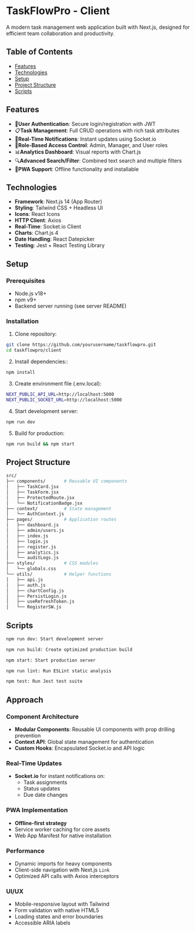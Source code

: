 # TaskFlowPro - Client

A modern task management web application built with Next.js, designed for efficient team collaboration and productivity.

## Table of Contents
- [Features](#features)
- [Technologies](#technologies)
- [Setup](#setup)
- [Project Structure](#project-structure)
- [Scripts](#scripts)

## Features

- 🔐**User Authentication**: Secure login/registration with JWT
- 📋**Task Management**: Full CRUD operations with rich task attributes
- 🔔**Real-Time Notifications**: Instant updates using Socket.io
- 👥**Role-Based Access Control**: Admin, Manager, and User roles
- 📊**Analytics Dashboard**: Visual reports with Chart.js
- 🔍**Advanced Search/Filter**: Combined text search and multiple filters
- 📱**PWA Support**: Offline functionality and installable

## Technologies

- **Framework**: Next.js 14 (App Router)
- **Styling**: Tailwind CSS + Headless UI
- **Icons**: React Icons
- **HTTP Client**: Axios
- **Real-Time**: Socket.io Client
- **Charts**: Chart.js 4
- **Date Handling**: React Datepicker
- **Testing**: Jest + React Testing Library

## Setup

### Prerequisites
- Node.js v18+
- npm v9+
- Backend server running (see server README)

### Installation
1. Clone repository:
```bash
git clone https://github.com/yourusername/taskflowpro.git
cd taskflowpro/client
```
2. Install dependencies::
```bash
npm install
```
3. Create environment file (.env.local):
```bash
NEXT_PUBLIC_API_URL=http://localhost:5000
NEXT_PUBLIC_SOCKET_URL=http://localhost:5000
```

4. Start development server:
```bash
npm run dev
```

5. Build for production:

```bash
npm run build && npm start
```

## Project Structure

```bash
src/
├── components/       # Reusable UI components
│   ├── TaskCard.jsx
│   ├── TaskForm.jsx
│   ├── ProtectedRoute.jsx
│   └── NotificationBadge.jsx
├── context/          # State management
│   └── AuthContext.js
├── pages/            # Application routes
│   ├── dashboard.js
│   ├── admin/users.js
│   ├── index.js
│   ├── login.js
│   ├── register.js
│   ├── analytics.js
│   └── auditLogs.js
├── styles/           # CSS modules
│   └── globals.css
└── utils/            # Helper functions
│   ├── api.js
│   ├── auth.js
│   ├── chartConfig.js
│   ├── PersistLogin.js
│   ├── useRefreshToken.js
│   └── RegisterSW.js
```

## Scripts

```bash
npm run dev: Start development server

npm run build: Create optimized production build

npm start: Start production server

npm run lint: Run ESLint static analysis

npm test: Run Jest test suite
```
## Approach

### Component Architecture
- **Modular Components**: Reusable UI components with prop drilling prevention  
- **Context API**: Global state management for authentication  
- **Custom Hooks**: Encapsulated Socket.io and API logic  

### Real-Time Updates
- **Socket.io** for instant notifications on:  
  - Task assignments  
  - Status updates  
  - Due date changes  

### PWA Implementation
- **Offline-first strategy**  
- Service worker caching for core assets  
- Web App Manifest for native installation  

### Performance
- Dynamic imports for heavy components  
- Client-side navigation with Next.js `Link`  
- Optimized API calls with Axios interceptors  

### UI/UX
- Mobile-responsive layout with Tailwind  
- Form validation with native HTML5  
- Loading states and error boundaries  
- Accessible ARIA labels  

